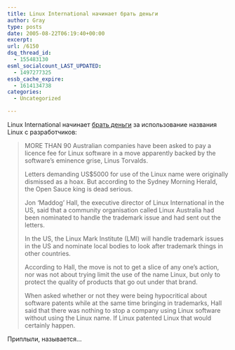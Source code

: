 ```yaml
---
title: Linux International начинает брать деньги
author: Gray
type: posts
date: 2005-08-22T06:19:40+00:00
excerpt:
url: /6150
dsq_thread_id:
  - 155483130
esml_socialcount_LAST_UPDATED:
  - 1497277325
essb_cache_expire:
  - 1614134738
categories:
  - Uncategorized

---
```








Linux International начинает [брать деньги][1] за использование названия Linux с разработчиков:

> MORE THAN 90 Australian companies have been asked to pay a licence fee for Linux software in a move apparently backed by the software&rsquo;s eminence grise, Linus Torvalds.
> 
> Letters demanding US$5000 for use of the Linux name were originally dismissed as a hoax. But according to the Sydney Morning Herald, the Open Sauce king is dead serious.
> 
> Jon &#8216;Maddog&#8217; Hall, the executive director of Linux International in the US, said that a community organisation called Linux Australia had been nominated to handle the trademark issue and had sent out the letters.
> 
> In the US, the Linux Mark Institute (LMI) will handle trademark issues in the US and nominate local bodies to look after trademark things in other countries.
> 
> According to Hall, the move is not to get a slice of any one&rsquo;s action, nor was not about trying limit the use of the name Linux, but only to protect the quality of products that go out under that brand.
> 
> When asked whether or not they were being hypocritical about software patents while at the same time bringing in trademarks, Hall said that there was nothing to stop a company using Linux software without using the Linux name. If Linux patented Linux that would certainly happen.

Приплыли, называется&#8230;

 [1]: http://theinquirer.net/?article=25529